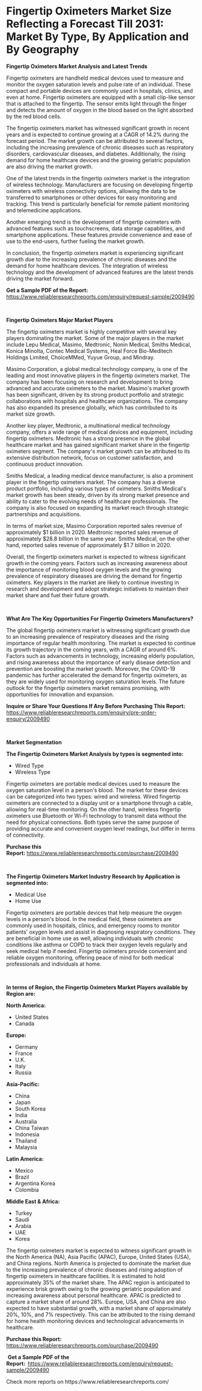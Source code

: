 <p><h1>Fingertip Oximeters Market Size Reflecting a Forecast Till 2031: Market By Type, By Application and By Geography</h1></p><p><strong>Fingertip Oximeters Market Analysis and Latest Trends</strong></p>
<p><p>Fingertip oximeters are handheld medical devices used to measure and monitor the oxygen saturation levels and pulse rate of an individual. These compact and portable devices are commonly used in hospitals, clinics, and even at home. Fingertip oximeters are equipped with a small clip-like sensor that is attached to the fingertip. The sensor emits light through the finger and detects the amount of oxygen in the blood based on the light absorbed by the red blood cells.</p><p>The fingertip oximeters market has witnessed significant growth in recent years and is expected to continue growing at a CAGR of 14.2% during the forecast period. The market growth can be attributed to several factors, including the increasing prevalence of chronic diseases such as respiratory disorders, cardiovascular diseases, and diabetes. Additionally, the rising demand for home healthcare devices and the growing geriatric population are also driving the market growth.</p><p>One of the latest trends in the fingertip oximeters market is the integration of wireless technology. Manufacturers are focusing on developing fingertip oximeters with wireless connectivity options, allowing the data to be transferred to smartphones or other devices for easy monitoring and tracking. This trend is particularly beneficial for remote patient monitoring and telemedicine applications.</p><p>Another emerging trend is the development of fingertip oximeters with advanced features such as touchscreens, data storage capabilities, and smartphone applications. These features provide convenience and ease of use to the end-users, further fueling the market growth.</p><p>In conclusion, the fingertip oximeters market is experiencing significant growth due to the increasing prevalence of chronic diseases and the demand for home healthcare devices. The integration of wireless technology and the development of advanced features are the latest trends driving the market forward.</p></p>
<p><strong>Get a Sample PDF of the Report:&nbsp;</strong> <a href="https://www.reliableresearchreports.com/enquiry/request-sample/2009490">https://www.reliableresearchreports.com/enquiry/request-sample/2009490</a></p>
<p>&nbsp;</p>
<p><strong>Fingertip Oximeters Major Market Players</strong></p>
<p><p>The fingertip oximeters market is highly competitive with several key players dominating the market. Some of the major players in the market include Lepu Medical, Masimo, Medtronic, Nonin Medical, Smiths Medical, Konica Minolta, Contec Medical Systems, Heal Force Bio-Meditech Holdings Limited, ChoiceMMed, Yuyue Group, and Mindray.</p><p>Masimo Corporation, a global medical technology company, is one of the leading and most innovative players in the fingertip oximeters market. The company has been focusing on research and development to bring advanced and accurate oximeters to the market. Masimo's market growth has been significant, driven by its strong product portfolio and strategic collaborations with hospitals and healthcare organizations. The company has also expanded its presence globally, which has contributed to its market size growth.</p><p>Another key player, Medtronic, a multinational medical technology company, offers a wide range of medical devices and equipment, including fingertip oximeters. Medtronic has a strong presence in the global healthcare market and has gained significant market share in the fingertip oximeters segment. The company's market growth can be attributed to its extensive distribution network, focus on customer satisfaction, and continuous product innovation.</p><p>Smiths Medical, a leading medical device manufacturer, is also a prominent player in the fingertip oximeters market. The company has a diverse product portfolio, including various types of oximeters. Smiths Medical's market growth has been steady, driven by its strong market presence and ability to cater to the evolving needs of healthcare professionals. The company is also focused on expanding its market reach through strategic partnerships and acquisitions.</p><p>In terms of market size, Masimo Corporation reported sales revenue of approximately $1 billion in 2020. Medtronic reported sales revenue of approximately $28.8 billion in the same year. Smiths Medical, on the other hand, reported sales revenue of approximately $1.7 billion in 2020.</p><p>Overall, the fingertip oximeters market is expected to witness significant growth in the coming years. Factors such as increasing awareness about the importance of monitoring blood oxygen levels and the growing prevalence of respiratory diseases are driving the demand for fingertip oximeters. Key players in the market are likely to continue investing in research and development and adopt strategic initiatives to maintain their market share and fuel their future growth.</p></p>
<p>&nbsp;</p>
<p><strong>What Are The Key Opportunities For Fingertip Oximeters Manufacturers?</strong></p>
<p><p>The global fingertip oximeters market is witnessing significant growth due to an increasing prevalence of respiratory diseases and the rising importance of regular health monitoring. The market is expected to continue its growth trajectory in the coming years, with a CAGR of around 6%. Factors such as advancements in technology, increasing elderly population, and rising awareness about the importance of early disease detection and prevention are boosting the market growth. Moreover, the COVID-19 pandemic has further accelerated the demand for fingertip oximeters, as they are widely used for monitoring oxygen saturation levels. The future outlook for the fingertip oximeters market remains promising, with opportunities for innovation and expansion.</p></p>
<p><strong>Inquire or Share Your Questions If Any Before Purchasing This Report:</strong> <a href="https://www.reliableresearchreports.com/enquiry/pre-order-enquiry/2009490">https://www.reliableresearchreports.com/enquiry/pre-order-enquiry/2009490</a></p>
<p>&nbsp;</p>
<p><strong>Market Segmentation</strong></p>
<p><strong>The Fingertip Oximeters Market Analysis by types is segmented into:</strong></p>
<p><ul><li>Wired Type</li><li>Wireless Type</li></ul></p>
<p><p>Fingertip oximeters are portable medical devices used to measure the oxygen saturation level in a person's blood. The market for these devices can be categorized into two types: wired and wireless. Wired fingertip oximeters are connected to a display unit or a smartphone through a cable, allowing for real-time monitoring. On the other hand, wireless fingertip oximeters use Bluetooth or Wi-Fi technology to transmit data without the need for physical connections. Both types serve the same purpose of providing accurate and convenient oxygen level readings, but differ in terms of connectivity.</p></p>
<p><strong>Purchase this Report:&nbsp;</strong><a href="https://www.reliableresearchreports.com/purchase/2009490">https://www.reliableresearchreports.com/purchase/2009490</a></p>
<p>&nbsp;</p>
<p><strong>The Fingertip Oximeters Market Industry Research by Application is segmented into:</strong></p>
<p><ul><li>Medical Use</li><li>Home Use</li></ul></p>
<p><p>Fingertip oximeters are portable devices that help measure the oxygen levels in a person's blood. In the medical field, these oximeters are commonly used in hospitals, clinics, and emergency rooms to monitor patients' oxygen levels and assist in diagnosing respiratory conditions. They are beneficial in home use as well, allowing individuals with chronic conditions like asthma or COPD to track their oxygen levels regularly and seek medical help if needed. Fingertip oximeters provide convenient and reliable oxygen monitoring, offering peace of mind for both medical professionals and individuals at home.</p></p>
<p>&nbsp;</p>
<p><strong>In terms of Region, the Fingertip Oximeters Market Players available by Region are:</strong></p>
<p>
    <p> <strong> North America: </strong>
        <ul>
            <li>United States</li>
            <li>Canada</li>
        </ul>
        </p> 
    <p> <strong> Europe: </strong>
        <ul>
            <li>Germany</li>
            <li>France</li>
            <li>U.K.</li>
            <li>Italy</li>
            <li>Russia</li>
        </ul>
        </p> 
    <p> <strong> Asia-Pacific: </strong>
        <ul>
            <li>China</li>
            <li>Japan</li>
            <li>South Korea</li>
            <li>India</li>
            <li>Australia</li>
            <li>China Taiwan</li>
            <li>Indonesia</li>
            <li>Thailand</li>
            <li>Malaysia</li>
        </ul>
        </p> 
    <p> <strong> Latin America: </strong>
        <ul>
            <li>Mexico</li>
            <li>Brazil</li>
            <li>Argentina Korea</li>
            <li>Colombia</li>
        </ul>
        </p> 
    <p> <strong> Middle East & Africa: </strong>
        <ul>
            <li>Turkey</li>
            <li>Saudi</li>
            <li>Arabia</li>
            <li>UAE</li>
            <li>Korea</li>
        </ul>
    </p>
    </p>
<p><p>The fingertip oximeters market is expected to witness significant growth in the North America (NA), Asia Pacific (APAC), Europe, United States (USA), and China regions. North America is projected to dominate the market due to the increasing prevalence of chronic diseases and rising adoption of fingertip oximeters in healthcare facilities. It is estimated to hold approximately 35% of the market share. The APAC region is anticipated to experience brisk growth owing to the growing geriatric population and increasing awareness about personal healthcare. APAC is predicted to capture a market share of around 28%. Europe, USA, and China are also expected to have substantial growth, with a market share of approximately 20%, 10%, and 7% respectively. This can be attributed to the rising demand for home health monitoring devices and technological advancements in healthcare.</p></p>
<p><strong>Purchase this Report: </strong><a href="https://www.reliableresearchreports.com/purchase/2009490">https://www.reliableresearchreports.com/purchase/2009490</a></p>
<p>&nbsp;<strong>Get a Sample PDF of the Report:&nbsp;&nbsp;</strong><a href="https://www.reliableresearchreports.com/enquiry/request-sample/2009490">https://www.reliableresearchreports.com/enquiry/request-sample/2009490</a></p>
<p><strong></strong></p>
<p>Check more reports on https://www.reliableresearchreports.com/</p>